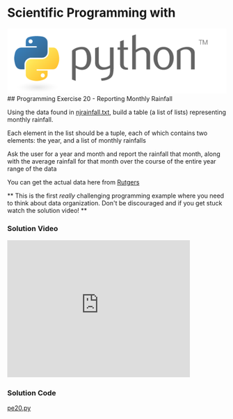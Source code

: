 # Scientific Programming with 
<img src="../../imgs/python.png"/>
## Programming Exercise 20 - Reporting Monthly Rainfall

Using the data found in [njrainfall.txt](../../data/njrainfall.txt), build a table (a list of lists) representing monthly rainfall.  

Each element in the list should be a tuple, each of which contains two elements:  the year, and a list of monthly rainfalls

Ask the user for a year and month and report the rainfall that month, along with the average rainfall for that month over the course of the entire year range of the data

You can get the actual data here from [Rutgers](http://climate.rutgers.edu/stateclim_v1/data/njhistprecip.html)
  
** This is the first *really* challenging programming example where you need to think about data organization.  Don't be discouraged and if you get stuck watch the solution video! **

### Solution Video
<iframe width="420" height="315" src="https://www.youtube.com/embed/yB81SPBBGqs" frameborder="0" allowfullscreen></iframe>

### Solution Code
[pe20.py](pe20.py)




